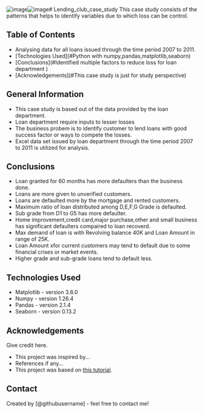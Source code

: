 ![image](https://github.com/user-attachments/assets/8e935443-9459-4b6e-aff9-db05c52c0a4b)![image](https://github.com/user-attachments/assets/93d0ed7e-62c3-4963-b054-410f3aa80c47)# Lending_club_case_study
This case study consists of the patterns that helps to identify variables due to which loss can be control.


## Table of Contents
* Analysing data for all loans issued through the time period 2007 to 2011. 
* [Technologies Used](#Python with numpy,pandas,matplotlib,seaborn)
* [Conclusions](#Identified multiple factors to reduce loss for loan department )
* [Acknowledgements](#This case study is just for study perspective)

<!-- You can include any other section that is pertinent to your problem -->

## General Information
- This case study is based out of the data provided by the loan department.
- Loan department require inputs to lesser losses  
- The business probem is to identify customer to lend loans with good success factor or ways to compete the losses.
- Excel data set issued by loan department through the time period 2007 to 2011 is utilized for analysis.

## Conclusions
- Loan granted for 60 months has more defaulters than the business done.
- Loans are more given to unverified customers.
- Loans are defaulted more by the mortgage and rented customers. 
- Maximum ratio of loan distributed among D,E,F,G Grade is defaulted.
- Sub grade from D1 to G5 has more defaulter.
- Home improvement,credit card,major purchase,other and small business has significant defaulters compaired to loan recoverd.
- Max demand of loan is with Revolving balance 40K and Loan Amount in range of 25K.
- Loan Amount xfor current customers may tend to default due to some financial crises or market events.
- Higher grade and sub-grade loans tend to default less.



## Technologies Used
- Matplotlib - version 3.8.0
- Numpy - version 1.26.4
- Pandas - version 2.1.4
- Seaborn - version 0.13.2

<!-- As the libraries versions keep on changing, it is recommended to mention the version of library used in this project -->

## Acknowledgements
Give credit here.
- This project was inspired by...
- References if any...
- This project was based on [this tutorial](https://www.example.com).


## Contact
Created by [@githubusername] - feel free to contact me!


<!-- Optional -->
<!-- ## License -->
<!-- This project is open source and available under the [... License](). -->

<!-- You don't have to include all sections - just the one's relevant to your project -->
